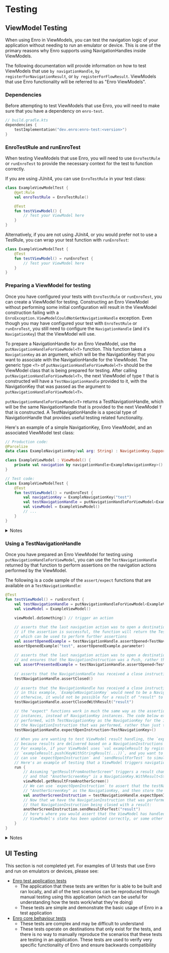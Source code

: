 # Testing

## ViewModel Testing
When using Enro in ViewModels, you can test the navigation logic of your application without needing to run an emulator or device. This is one of the primary reasons why Enro supports using NavigationHandles inside ViewModels.

The following documentation will provide information on how to test ViewModels that use `by navigationHandle`, `by registerForNavigationResult`, or `by registerForFlowResult`. ViewModels that use Enro functionality will be referred to as "Enro ViewModels".

### Dependencies
Before attempting to test ViewModels that use Enro, you will need to make sure that you have a dependency on `enro-test`. 

```kotlin
// build.gradle.kts
dependencies {
    testImplementation("dev.enro:enro-test:<version>")
}
```

### EnroTestRule and runEnroTest
When testing ViewModels that use Enro, you will need to use `EnroTestRule` or `runEnroTest` to provide the necessary context for the test to function correctly. 

If you are using JUnit4, you can use `EnroTestRule` in your test class: 
```kotlin
class ExampleViewModelTest {
    @get:Rule
    val enroTestRule = EnroTestRule()

    @Test
    fun testViewModel() {
        // Test your ViewModel here
    }
}
```

Alternatively, if you are not using JUnit4, or you would prefer not to use a TestRule, you can wrap your test function with `runEnroTest`:
```kotlin
class ExampleViewModelTest {
    @Test
    fun testViewModel() = runEnroTest {
        // Test your ViewModel here
    }
}
```

### Preparing a ViewModel for testing
Once you have configured your tests with `EnroTestRule` or `runEnroTest`, you can create a ViewModel for testing. Constructing an Enro ViewModel without performing some initial configuration will result in the ViewModel construction failing with a `EnroException.ViewModelCouldNotGetNavigationHandle` exception. Even though you may have configured your test with `EnroTestRule` or `runEnroTest`, you still need to configure the `NavigationHandle` (and it's `NavigationKey`) that the ViewModel will use.

To prepare a NavigationHandle for an Enro ViewModel, use the `putNavigationHandleForViewModel<T>` function. This function takes a `NavigationKey` as an argument, which will be the NavigationKey that you want to associate with the NavigationHandle for the ViewModel. The generic type `<T>` of `putNavigationHandleForViewModel<T>` should be the ViewModel class that is being prepared for testing. After calling `putNavigationHandleForViewModel<T>`, the next ViewModel of type `T` that is constructed will have a `TestNavigationHandle` provided to it, with the NavigationKey that was passed as the argument to `putNavigationHandleForViewModel<T>`. 

`putNavigationHandleForViewModel<T>` returns a TestNavigationHandle, which will be the same NavigationHandle that is provided to the next ViewModel `T` that is constructed. A TestNavigationHandle is a special type of NavigationHandle that provides useful testing related functionality. 

Here's an example of a simple NavigationKey, Enro ViewModel, and an associated ViewModel test class:
```kotlin
// Production code:
@Parcelize
data class ExampleNavigationKey(val arg: String) : NavigationKey.SupportsPush

class ExampleViewModel : ViewModel() {
    private val navigation by navigationHandle<ExampleNavigationKey>()
}

// Test code:
class ExampleViewModelTest {
    @Test
    fun testViewModel() = runEnroTest {
        val navigationKey = ExampleNavigationKey("test")
        val testNavigationHandle = putNavigationHandleForViewModel<ExampleViewModel>(navigationKey)
        val viewModel = ExampleViewModel()
        // ...
    }
}
```

<details markdown="block">
  <summary class="faq-summary">
    Notes
  </summary>

* If a ViewModel uses `by navigationHandle<ExampleType>` and you call `putNavigationHandleForViewModel(...)` with a NavigationKey that is not `ExampleType`, the ViewModel will throw an exception during construction

</details>

### Using a TestNavigationHandle
Once you have prepared an Enro ViewModel for testing using `putNavigationHandleForViewModel`, you can use the `TestNavigationHandle` returned by that function to perform assertions on the navigation actions performed by the ViewModel. 

The following is a code sample of the `assert/expect` functions that are available on a `TestNavigationHandle`:
```kotlin
@Test
fun testViewModel() = runEnroTest {
    val testNavigationHandle = putNavigationHandleForViewModel<ExampleViewModel>(ExampleNavigationKey("test"))
    val viewModel = ExampleViewModel()
    
    viewModel.doSomething() // trigger an action

    // asserts that the last navigation action was to open a destination with "TestNavigationKey" as the key
    // if the assertion is successful, the function will return the TestNavigationKey that was opened,
    // which can be used to perform further assertions
    val assertOpenedExample = testNavigationHandle.assertOpened<TestNavigationKey>()
    assertOpenedExample("test", assertOpenedExample.parameter)
        
    // asserts that the last navigation action was to open a destination with "TestNavigationKey" as the key,
    // and ensures that the NavigationInstruction was a Push, rather than a Present
    val assertPresentedExample = testNavigationHandle.assertOpened<TestNavigationKey>(NavigationDirection.Push)
        
    // asserts that the NavigationHandle has received a close instruction
    testNavigationHandle.assertClosed() 
        
    // asserts that the NavigationHandle has received a close instruction with a specific result,
    // in this example, `ExampleNavigationKey` would need to be a NavigationKey.WithResult<String> 
    // otherwise, it would not be possible for a result of "result" to be returned from the close    
    testNavigationHandle.assertClosedWithResult("result")

    // the "expect" functions work in much the same way as the assertion functions, but return NavigationInstruction.Open<*> 
    // instances, instead of NavigationKey instances. The code below expects that a NavigationInstruction.Open was 
    // performed, with TestNavigationKey as the NavigationKey for the instruction. This is useful when you need access to
    // the NavigationInstruction that was performed, rather than just the NavigationKey.    
    testNavigationHandle.expectOpenInstruction<TestNavigationKey>()
        
    // When you are wanting to test ViewModel result handling, the `expectOpenInstruction` function is quite important,
    // because results are delivered based on a NavigationInstructions not on NavigationKeys.
    // For example, if your ViewModel uses `val exampleResult by registerForNavigationResult<String>()`, and then uses
    // `exampleResult.push(KeyWithStringResult(...))`, and you want to test what happens when the result is delivered, you
    // can use `expectOpenInstruction` and `sendResultForTest` to simulate the result being delivered.
    // Here's an example of testing that a ViewModel triggers navigation for a result, and then how the ViewModel handles the result:
    run {
        // Assuming "getResultFromAnotherScreen" triggers a result channel to be open an "AnotherScreenKey", 
        // and that "AnotherScreenKey" is a NavigationKey.WithResult<String>:
        viewModel.getResultFromAnotherScreen()
        // We can use `expectOpenInstruction` to assert that the testNavigationHandle has received an instruction that has 
        // "AnotherScreenKey" as the NavigationKey, and then store the instruction for later use:
        val anotherScreenInstruction = testNavigationHandle.expectOpenInstruction<AnotherScreenKey>()
        // Now that we have the NavigationInstruction that was performed, we can use `sendResultForTest` to simulate 
        // that NavigationInstruction being closed with a result:
        anotherScreenInstruction.sendResultForTest("result")
        // here's where you would assert that the ViewModel has handled the result correctly, probably by checking that the
        // ViewModel's state has been updated correctly, or some other side effect has occurred
    }
}
```

<details markdown="block">
  <summary class="faq-summary">
    Notes
  </summary>

* If the navigation actions triggered by your Enro ViewModel happen during coroutines, you may need to use a `advanceUntilIdle` or similar in your tests before performing any of the `assert` or `expect` functions on the `TestNavigationHandle`. This is because the TestNavigationHandle does not assume any particular threading model, and will not automatically wait for coroutines to complete before performing assertions.

</details>

## UI Testing
This section is not completed yet. For examples of UI tests that use Enro and run on emulators or devices, please see: 
* [Enro test application tests](https://github.com/isaac-udy/Enro/tree/main/tests/application/src/androidTest/java/dev/enro/test/application)
  * The application that these tests are written for is able to be built and ran locally, and all of the test scenarios can be reproduced through manual testing using this application (which can be useful for understanding how the tests work/what they're doing)
  * These tests are simple and demonstrate the basic usage of Enro in a test application
* [Enro core behaviour tests](https://github.com/isaac-udy/Enro/tree/main/enro/src/androidTest/java/dev/enro)
  * These tests are complex and may be difficult to understand
  * These tests operate on destinations that only exist for the tests, and there is no way to manually reproduce the scenarios that these tests are testing in an application. These tests are used to verify very specific functionality of Enro and ensure backwards compatibility 

